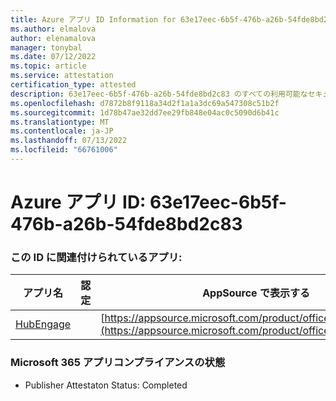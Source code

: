 ```yaml
---
title: Azure アプリ ID Information for 63e17eec-6b5f-476b-a26b-54fde8bd2c83
ms.author: elmalova
author: elenamalova
manager: tonybal
ms.date: 07/12/2022
ms.topic: article
ms.service: attestation
certification_type: attested
description: 63e17eec-6b5f-476b-a26b-54fde8bd2c83 のすべての利用可能なセキュリティとコンプライアンス情報。
ms.openlocfilehash: d7872b8f9118a34d2f1a1a3dc69a547308c51b2f
ms.sourcegitcommit: 1d78b47ae32dd7ee29fb848e04ac0c5090d6b41c
ms.translationtype: MT
ms.contentlocale: ja-JP
ms.lasthandoff: 07/13/2022
ms.locfileid: "66761006"
---
```

# <a name="azure-app-id-63e17eec-6b5f-476b-a26b-54fde8bd2c83"></a>Azure アプリ ID: 63e17eec-6b5f-476b-a26b-54fde8bd2c83


### <a name="apps-associated-with-this-id"></a>この ID に関連付けられているアプリ:
| **アプリ名** | **認定** | **AppSource で表示する** |
|--------------|---------------|-----------------------|
| [HubEngage](../forward/WA200003668.md) |  | [https://appsource.microsoft.com/product/office/WA200003668](https://appsource.microsoft.com/product/office/WA200003668) |

### <a name="microsoft-365-app-compliance-status"></a>Microsoft 365 アプリコンプライアンスの状態
- Publisher Attestaton Status: Completed
